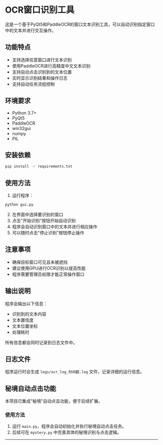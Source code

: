 # OCR窗口识别工具

这是一个基于PyQt5和PaddleOCR的窗口文本识别工具，可以自动识别指定窗口中的文本并进行交互操作。

## 功能特点

- 支持选择任意窗口进行文本识别
- 使用PaddleOCR进行高精度中文文本识别
- 支持自动点击识别到的文本位置
- 实时显示识别结果和操作日志
- 支持自动任务流程控制

## 环境要求

- Python 3.7+
- PyQt5
- PaddleOCR
- win32gui
- numpy
- PIL

## 安装依赖

```bash
pip install -r requirements.txt
```

## 使用方法

1. 运行程序：
```bash
python gui.py
```

2. 在界面中选择要识别的窗口
3. 点击"开始识别"按钮开始自动识别
4. 程序会自动识别窗口中的文本并进行相应操作
5. 可以随时点击"停止识别"按钮停止操作

## 注意事项

- 确保目标窗口可见且未被遮挡
- 建议使用GPU进行OCR识别以提高性能
- 程序需要管理员权限才能正常操作窗口

## 输出说明

程序会输出以下信息：
- 识别到的文本内容
- 文本置信度
- 文本位置坐标
- 处理耗时

所有信息都会同时记录到日志文件中。

## 日志文件

程序运行时会生成 `logs/ocr_log_时间戳.log` 文件，记录详细的运行信息。

## 秘境自动点击功能

本项目已集成"秘境"自动点击功能，便于后续扩展。

### 使用方法
1. 运行 `main.py`，程序会自动初始化并执行秘境自动点击任务。
2. 后续可在 `mystery.py` 中完善具体的秘境识别与点击逻辑。

--- 